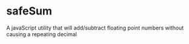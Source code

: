 # safeSum
A javaScript utility that will add/subtract floating point numbers without causing a repeating decimal
